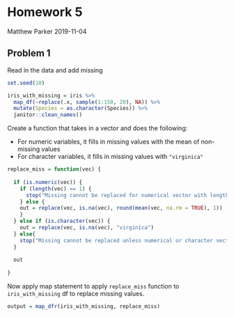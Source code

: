 Homework 5
================
Matthew Parker
2019-11-04

## Problem 1

Read in the data and add missing

``` r
set.seed(10)

iris_with_missing = iris %>% 
  map_df(~replace(.x, sample(1:150, 20), NA)) %>%
  mutate(Species = as.character(Species)) %>% 
  janitor::clean_names()
```

Create a function that takes in a vector and does the following:

  - For numeric variables, it fills in missing values with the mean of
    non-missing values
  - For character variables, it fills in missing values with
    `"virginica"`

<!-- end list -->

``` r
replace_miss = function(vec) {
  
  if (is.numeric(vec)) {
    if (length(vec) == 1) {
      stop("Missing cannot be replaced for numerical vector with length 1")
    } else {
    out = replace(vec, is.na(vec), round(mean(vec, na.rm = TRUE), 1))
    }
  } else if (is.character(vec)) {
    out = replace(vec, is.na(vec), "virginica")
  } else{
    stop("Missing cannot be replaced unless numerical or character vector")
  }
  
  out
  
}
```

Now apply map statement to apply `replace_miss` function to
`iris_with_missing` df to replace missing values.

``` r
output = map_dfr(iris_with_missing, replace_miss)
```
